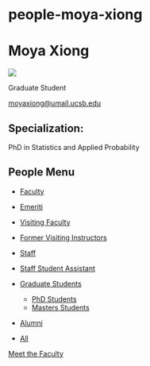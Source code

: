 # people-moya-xiong

# Moya Xiong

![](https://www.pstat.ucsb.edu/sites/default/files/styles/people_node/public/people/photo/IMG_6262%20%282%29.JPG?itok=PKovYG5y)

Graduate Student

[moyaxiong@umail.ucsb.edu](mailto:moyaxiong@umail.ucsb.edu)

## Specialization:

PhD in Statistics and Applied Probability

## People Menu

- [Faculty](/people/academic "Faculty")
- [Emeriti](/people/emeriti "Emeriti")
- [Visiting Faculty](/people/visiting "Visiting Faculty")
- [Former Visiting Instructors](/people/lecturer "Former Visiting Instructors")
- [Staff](/people/staff)
- [Staff Student Assistant](/people/researcher "Staff Student Assistant")
- [Graduate Students](/people/student "Graduate Students")
  
  - [PhD Students](/people/student/phd "PhD Students")
  - [Masters Students](/people/student/masters "Masters Students")
- [Alumni](/people/alumni)
- [All](/people/all)

[Meet the Faculty](/people/meet-the-faculty)